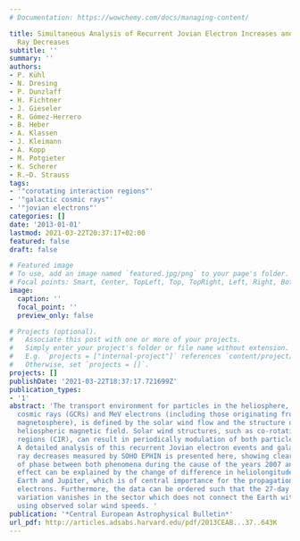 ```yaml
---
# Documentation: https://wowchemy.com/docs/managing-content/

title: Simultaneous Analysis of Recurrent Jovian Electron Increases and Galactic Cosmic
  Ray Decreases
subtitle: ''
summary: ''
authors:
- P. Kühl
- N. Dresing
- P. Dunzlaff
- H. Fichtner
- J. Gieseler
- R. Gómez-Herrero
- B. Heber
- A. Klassen
- J. Kleimann
- A. Kopp
- M. Potgieter
- K. Scherer
- R.~D. Strauss
tags:
- '"corotating interaction regions"'
- '"galactic cosmic rays"'
- '"jovian electrons"'
categories: []
date: '2013-01-01'
lastmod: 2021-03-22T20:37:17+02:00
featured: false
draft: false

# Featured image
# To use, add an image named `featured.jpg/png` to your page's folder.
# Focal points: Smart, Center, TopLeft, Top, TopRight, Left, Right, BottomLeft, Bottom, BottomRight.
image:
  caption: ''
  focal_point: ''
  preview_only: false

# Projects (optional).
#   Associate this post with one or more of your projects.
#   Simply enter your project's folder or file name without extension.
#   E.g. `projects = ["internal-project"]` references `content/project/deep-learning/index.md`.
#   Otherwise, set `projects = []`.
projects: []
publishDate: '2021-03-22T18:37:17.721699Z'
publication_types:
- '1'
abstract: 'The transport environment for particles in the heliosphere, e.g. galactic
  cosmic rays (GCRs) and MeV electrons (including those originating from Jupiters
  magnetosphere), is defined by the solar wind flow and the structure of the embedded
  heliospheric magnetic field. Solar wind structures, such as co-rotating interaction
  regions (CIR), can result in periodically modulation of both particles species.
  A detailed analysis of this recurrent Jovian electron events and galactic cosmic
  ray decreases measured by SOHO EPHIN is presented here, showing clearly a change
  of phase between both phenomena during the cause of the years 2007 and 2008. This
  effect can be explained by the change of difference in heliolongitude between the
  Earth and Jupiter, which is of central importance for the propagation of Jovian
  electrons. Furthermore, the data can be ordered such that the 27-day Jovian electron
  variation vanishes in the sector which does not connect the Earth with Jupiter magnetically
  using observed solar wind speeds. '
publication: '*Central European Astrophysical Bulletin*'
url_pdf: http://articles.adsabs.harvard.edu/pdf/2013CEAB...37..643K
---
```

